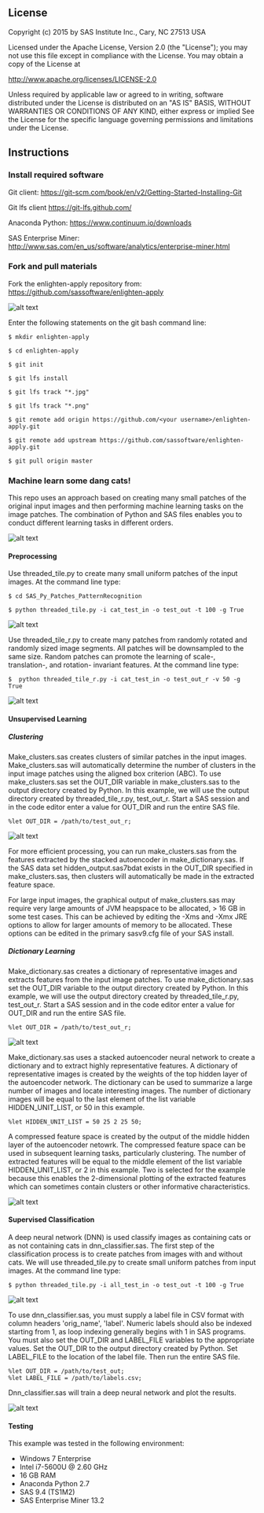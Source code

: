 ## License

Copyright (c) 2015 by SAS Institute Inc., Cary, NC 27513 USA

Licensed under the Apache License, Version 2.0 (the "License");
you may not use this file except in compliance with the License.
You may obtain a copy of the License at

   http://www.apache.org/licenses/LICENSE-2.0

Unless required by applicable law or agreed to in writing, software
distributed under the License is distributed on an "AS IS" BASIS,
WITHOUT WARRANTIES OR CONDITIONS OF ANY KIND, either express or implied
See the License for the specific language governing permissions and 
limitations under the License.

## Instructions

### Install required software 

Git client: https://git-scm.com/book/en/v2/Getting-Started-Installing-Git

Git lfs client https://git-lfs.github.com/

Anaconda Python: https://www.continuum.io/downloads

SAS Enterprise Miner: http://www.sas.com/en_us/software/analytics/enterprise-miner.html

### Fork and pull materials

Fork the enlighten-apply repository from: https://github.com/sassoftware/enlighten-apply

![alt text](README_pics/fork.png "Fork this repo!")

Enter the following statements on the git bash command line:

`$ mkdir enlighten-apply`
 
 
`$ cd enlighten-apply`


`$ git init`


`$ git lfs install`


`$ git lfs track "*.jpg"`


`$ git lfs track "*.png"`


`$ git remote add origin https://github.com/<your username>/enlighten-apply.git`


`$ git remote add upstream https://github.com/sassoftware/enlighten-apply.git`


`$ git pull origin master`


### Machine learn some dang cats!

This repo uses an approach based on creating many small patches of the original input images and then performing machine learning tasks on the image patches. The combination of Python and SAS files enables you to conduct different learning tasks in different orders. 

![alt text](README_pics/work_flow.png "Suggested work flows")

#### Preprocessing

Use threaded_tile.py to create many small uniform patches of the input images. At the command line type:

`$ cd SAS_Py_Patches_PatternRecognition`


`$ python threaded_tile.py -i cat_test_in -o test_out -t 100 -g True`

![alt text](README_pics/uniform1.png "Uniform patches")

Use threaded_tile_r.py to create many patches from randomly rotated and randomly sized image segments. All patches will be downsampled to the same size. Random patches can promote the learning of scale-, translation-, and rotation- invariant features.  At the command line type:

`$  python threaded_tile_r.py -i cat_test_in -o test_out_r -v 50 -g True`

![alt text](README_pics/random.png "Random Patches")

#### Unsupervised Learning

##### Clustering

Make_clusters.sas creates clusters of similar patches in the input images. Make_clusters.sas will automatically determine the number of clusters in the input image patches using the aligned box criterion (ABC). To use make_clusters.sas set the OUT_DIR variable in make_clusters.sas to the output directory created by Python. In this example, we will use the output directory created by threaded_tile_r.py, test_out_r. Start a SAS session and in the code editor enter a value for OUT_DIR and run the entire SAS file.

```sas
%let OUT_DIR = /path/to/test_out_r;
```

![alt text](README_pics/make_clusters.png "Cat clusters")

For more efficient processing, you can run make_clusters.sas from the features extracted by the stacked autoencoder in make_dictionary.sas. If the SAS data set hidden_output.sas7bdat exists in the OUT_DIR specified in make_clusters.sas, then clusters will automatically be made in the extracted feature space. 

For large input images, the graphical output of make_clusters.sas may require very large amounts of JVM heapspace to be allocated, > 16 GB in some test cases. This can be achieved by editing the -Xms and -Xmx JRE options to allow for larger amounts of memory to be allocated. These options can be edited in the primary sasv9.cfg file of your SAS install.

##### Dictionary Learning

Make_dictionary.sas creates a dictionary of representative images and extracts features from the input image patches. To use make_dictionary.sas set the OUT_DIR variable to the output directory created by Python. In this example, we will use the output directory created by threaded_tile_r.py, test_out_r. Start a SAS session and in the code editor enter a value for OUT_DIR and run the entire SAS file.

```sas
%let OUT_DIR = /path/to/test_out_r;
```

![alt text](README_pics/make_dictionary1.png "Cat dictionary and extracted features")

Make_dictionary.sas uses a stacked autoencoder neural network to create a dictionary and to extract highly representative features. A dictionary of representative images is created by the weights of the top hidden layer of the autoencoder network. The dictionary can be used to summarize a large number of images and locate interesting images. The number of dictionary images will be equal to the last element of the list variable HIDDEN_UNIT_LIST, or 50 in this example.

```sas
%let HIDDEN_UNIT_LIST = 50 25 2 25 50;
```

A compressed feature space is created by the output of the middle hidden layer of the autoencoder netowrk. The compressed feature space
can be used in subsequent learning tasks, particularly clustering. The number of extracted features will be equal to the middle element of the list variable HIDDEN_UNIT_LIST, or 2 in this example. Two is selected for the example because this enables the 2-dimensional plotting of the extracted features which can sometimes contain clusters or other informative characteristics.

![alt text](README_pics/make_dictionary2.png "Autoencoder neural network")

#### Supervised Classification

A deep neural network (DNN) is used classify images as containing cats or as not containing cats in dnn_classifier.sas. The first step of the classification process is to create patches from images with and without cats. We will use threaded_tile.py to create small uniform patches from input images. At the command line type:

`$ python threaded_tile.py -i all_test_in -o test_out -t 100 -g True`

![alt text](README_pics/uniform2.png "Uniform patches")

To use dnn_classifier.sas, you must supply a label file in CSV format with column headers 'orig_name', 'label'. Numeric labels should also be indexed starting from 1, as loop indexing generally begins with 1 in SAS programs. You must also set the OUT_DIR and LABEL_FILE variables to the appropriate values. Set the OUT_DIR to the output directory created by Python. Set LABEL_FILE to the location of the label file. Then run the entire SAS file.

```sas
%let OUT_DIR = /path/to/test_out;
%let LABEL_FILE = /path/to/labels.csv;
```

Dnn_classifier.sas will train a deep neural network and plot the results.

![alt text](README_pics/dnn.png "Classified patches")

#### Testing

This example was tested in the following environment:

* Windows 7 Enterprise
* Intel i7-5600U @ 2.60 GHz
* 16 GB RAM
* Anaconda Python 2.7
* SAS 9.4 (TS1M2)
* SAS Enterprise Miner 13.2